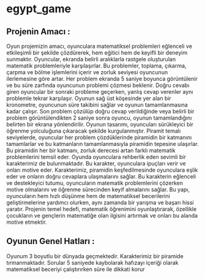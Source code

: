 # egypt_game
## Projenin Amacı :
Oyun projemizin amacı, oyunculara matematiksel problemleri eğlenceli ve etkileşimli bir şekilde çözdürerek, hem eğitici hem de keyifli bir deneyim sunmaktır. Oyuncular, ekranda belirli aralıklarla rastgele oluşturulan matematik problemleriyle karşılaşırlar. Bu problemler, toplama, çıkarma, çarpma ve bölme işlemlerini içerir ve zorluk seviyesi oyuncunun ilerlemesine göre artar. Her problem ekranda 5 saniye boyunca görüntülenir ve bu süre zarfında oyuncunun problemi çözmesi beklenir. Doğru cevabı giren oyuncular bir sonraki probleme geçerken, yanlış cevap verenler aynı problemle tekrar karşılaşır. Oyunun sağ üst köşesinde yer alan bir kronometre, oyuncunun süre takibini sağlar ve oyunun tamamlanmasına kadar çalışır. Son problem çözülüp doğru cevap verildiğinde veya belirli bir problem görüntülendikten 2 saniye sonra oyuncu, oyunun tamamlandığını belirten bir ekrana yönlendirilir.
Oyunun tasarımı, oyuncuları sürükleyici bir öğrenme yolculuğuna çıkaracak şekilde kurgulanmıştır. Piramit temalı seviyelerde, oyuncular her problem çözdüklerinde piramidin bir katmanını tamamlarlar ve bu katmanların tamamlanmasıyla piramidin tepesine ulaşırlar. Bu piramidin her bir katmanı, zorluk derecesi artan farklı matematik problemlerini temsil eder.
Oyunda oyunculara rehberlik eden sevimli bir karakterimiz de bulunmaktadır. Bu karakter, oyunculara ipuçları verir ve onları motive eder. Karakterimiz, piramidin keşfedilmesinde oyunculara eşlik eder ve onların doğru cevaplara ulaşmalarını sağlar. Bu karakterin eğlenceli ve destekleyici tutumu, oyuncuların matematik problemlerini çözerken motive olmalarını ve öğrenme sürecinden keyif almalarını sağlar.
Bu yapı, oyuncuların hem hızlı düşünme hem de matematiksel becerilerini geliştirmelerine yardımcı olurken, aynı zamanda bir yarışma ve başarı hissi yaratır. Projenin temel hedefi, matematik öğrenimini oyunlaştırarak, özellikle çocukların ve gençlerin matematiğe olan ilgisini artırmak ve onları bu alanda motive etmektir.
## Oyunun Genel Hatları : 
Oyunum 3 boyutlu bir dünyada geçmektedir. Karakterimiz bir piramide tırmanmaktadır. Sorular 5 saniyede kaybolarak hafızayı içeriği olarak matematiksel beceriyi çalıştırırken süre ile dikkati korur
